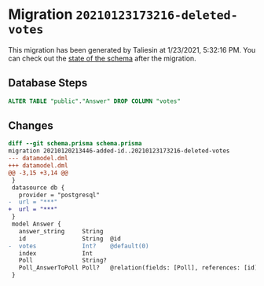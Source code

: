 # Migration `20210123173216-deleted-votes`

This migration has been generated by Taliesin at 1/23/2021, 5:32:16 PM.
You can check out the [state of the schema](./schema.prisma) after the migration.

## Database Steps

```sql
ALTER TABLE "public"."Answer" DROP COLUMN "votes"
```

## Changes

```diff
diff --git schema.prisma schema.prisma
migration 20210120213446-added-id..20210123173216-deleted-votes
--- datamodel.dml
+++ datamodel.dml
@@ -3,15 +3,14 @@
 }
 datasource db {
   provider = "postgresql"
-  url = "***"
+  url = "***"
 }
 model Answer {
   answer_string     String
   id                String  @id
-  votes             Int?    @default(0)
   index             Int
   Poll              String?
   Poll_AnswerToPoll Poll?   @relation(fields: [Poll], references: [id])
 }
```


